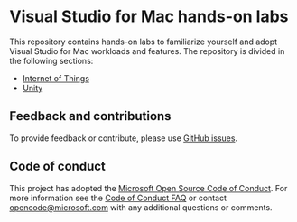 # Visual Studio for Mac hands-on labs

This repository contains hands-on labs to familiarize yourself and adopt Visual Studio for Mac workloads and features. The repository is divided in the following sections:

* <a href="IoT">Internet of Things</a>
* <a href="Unity">Unity</a>

## Feedback and contributions

To provide feedback or contribute, please use <a href="https://github.com/Microsoft/vs4mac-labs/issues">GitHub issues</a>.

## Code of conduct

This project has adopted the [Microsoft Open Source Code of Conduct](https://opensource.microsoft.com/codeofconduct/). For more information see the [Code of Conduct FAQ](https://opensource.microsoft.com/codeofconduct/faq/) or contact [opencode@microsoft.com](mailto:opencode@microsoft.com) with any additional questions or comments.
